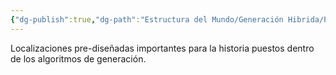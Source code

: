```yaml
---
{"dg-publish":true,"dg-path":"Estructura del Mundo/Generación Hibrida/Puntos de anclajes Narrativos.md","permalink":"/estructura-del-mundo/generacion-hibrida/puntos-de-anclajes-narrativos/","dgPassFrontmatter":true}
---
```



Localizaciones pre-diseñadas importantes para la historia puestos dentro de los algoritmos de generación.
